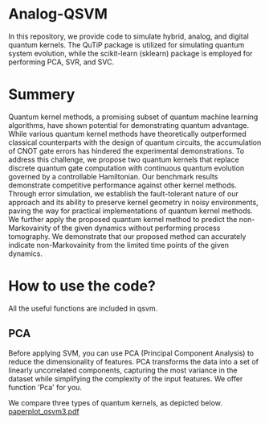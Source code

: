 # Analog-QSVM

In this repository, we provide code to simulate hybrid, analog, and digital quantum kernels. The QuTiP package is utilized 
for simulating quantum system evolution, while the scikit-learn (sklearn) package is employed for performing PCA, SVR, and SVC.

# Summery
Quantum kernel methods, a promising subset of quantum machine learning algorithms, have shown potential for demonstrating
quantum advantage. While various quantum kernel methods have theoretically outperformed classical counterparts with the
design of quantum circuits, the accumulation of CNOT gate errors has hindered the experimental demonstrations. To address
this challenge, we propose two quantum kernels that replace discrete quantum gate computation with continuous quantum
evolution governed by a controllable Hamiltonian. Our benchmark results demonstrate competitive performance against other
kernel methods. Through error simulation, we establish the fault-tolerant nature of our approach and its ability to preserve
kernel geometry in noisy environments, paving the way for practical implementations of quantum kernel methods. We further
apply the proposed quantum kernel method to predict the non-Markovainity of the given dynamics without performing process
tomography. We demonstrate that our proposed method can accurately indicate non-Markovainity from the limited time points
of the given dynamics.

# How to use the code?
All the useful functions are included in qsvm.

## PCA
Before applying SVM, you can use PCA (Principal Component Analysis) to reduce the dimensionality of features.
PCA transforms the data into a set of linearly uncorrelated components, capturing the most variance in the dataset 
while simplifying the complexity of the input features. We offer function 'Pca' for you.



We compare three types of quantum kernels, as depicted below. 
[paperplot_qsvm3.pdf](https://github.com/user-attachments/files/17833207/paperplot_qsvm3.pdf)
